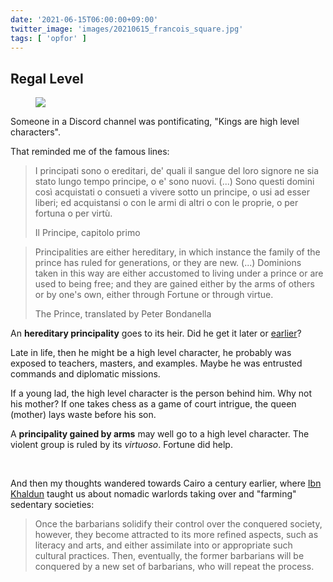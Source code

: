 ```yaml
---
date: '2021-06-15T06:00:00+09:00'
twitter_image: 'images/20210615_francois_square.jpg'
tags: [ 'opfor' ]
---
```


## Regal Level

<figure class="right large">
<a href=""><img src="images/20210615_francois.jpg" loading="lazy" /></a>
<figcaption>
</figcaption>
</figure>

Someone in a Discord channel was pontificating, "Kings are high level characters".

That reminded me of the famous lines:

> I principati sono o ereditari, de' quali il sangue del loro signore ne sia stato lungo tempo principe, o e' sono nuovi. (...) Sono questi domini così acquistati o consueti a vivere sotto un principe, o usi ad esser liberi; ed acquistansi o con le armi di altri o con le proprie, o per fortuna o per virtù.
>
> <span class="attribution">Il Principe, capitolo primo</a>

<span></span>

> Principalities are either hereditary, in which instance the family of the prince has ruled for generations, or they are new. (...) Dominions taken in this way are either accustomed to living under a prince or are used to being free; and they are gained either by the arms of others or by one's own, either through Fortune or through virtue.
>
> <span class="attribution">The Prince, translated by Peter Bondanella</a>

An **hereditary principality** goes to its heir. Did he get it later or [earlier](https://www.youtube.com/watch?v=hm9OHshFDco)?

Late in life, then he might be a high level character, he probably was exposed to teachers, masters, and examples. Maybe he was entrusted commands and diplomatic missions.

If a young lad, the high level character is the person behind him. Why not his mother? If one takes chess as a game of court intrigue, the queen (mother) lays waste before his son.

A **principality gained by arms** may well go to a high level character. The violent group is ruled by its _virtuoso_. Fortune did help.

&nbsp;

And then my thoughts wandered towards Cairo a century earlier, where [Ibn Khaldun](https://en.wikipedia.org/wiki/Ibn_Khaldun#Kit%C4%81b_al-%CA%BBIbar) taught us about nomadic warlords taking over and "farming" sedentary societies:

> Once the barbarians solidify their control over the conquered society, however, they become attracted to its more refined aspects, such as literacy and arts, and either assimilate into or appropriate such cultural practices. Then, eventually, the former barbarians will be conquered by a new set of barbarians, who will repeat the process.

